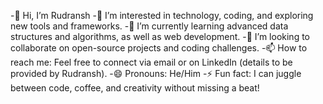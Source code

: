 -👋 Hi, I’m Rudransh
-👀 I’m interested in technology, coding, and exploring new tools and frameworks.
-🌱 I’m currently learning advanced data structures and algorithms, as well as web development.
-💞️ I’m looking to collaborate on open-source projects and coding challenges.
-📫 How to reach me: Feel free to connect via email or on LinkedIn (details to be provided by Rudransh).
-😄 Pronouns: He/Him
-⚡ Fun fact: I can juggle between code, coffee, and creativity without missing a beat!
<!---
Rudrxxx/Rudrxxx is a ✨ special ✨ repository because its `README.md` (this file) appears on your GitHub profile.
You can click the Preview link to take a look at your changes.
--->
